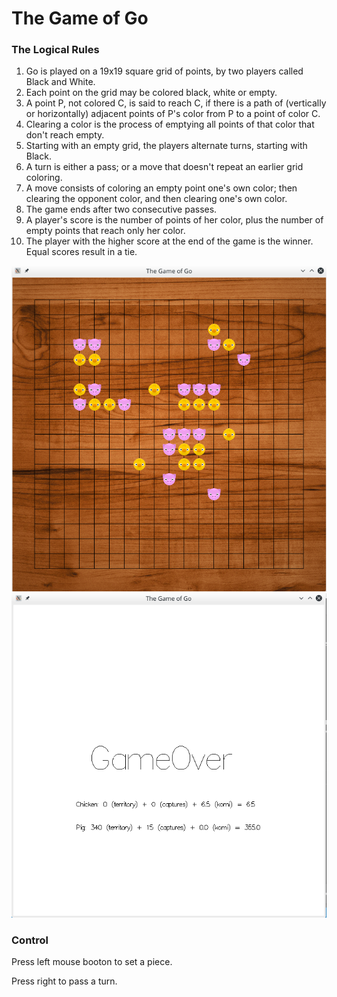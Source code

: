 # The Game of Go
### The Logical Rules
1. Go is played on a 19x19 square grid of points, by two players called Black and White.
2. Each point on the grid may be colored black, white or empty.
3. A point P, not colored C, is said to reach C, if there is a path of (vertically or horizontally) adjacent points of P's color from P to a point of color C.
4. Clearing a color is the process of emptying all points of that color that don't reach empty.
5. Starting with an empty grid, the players alternate turns, starting with Black.
6. A turn is either a pass; or a move that doesn't repeat an earlier grid coloring.
7. A move consists of coloring an empty point one's own color; then clearing the opponent color, and then clearing one's own color.
8. The game ends after two consecutive passes.
9. A player's score is the number of points of her color, plus the number of empty points that reach only her color.
10. The player with the higher score at the end of the game is the winner. Equal scores result in a tie. 

![Image](./screenshots/1.png)
![Image](./screenshots/2.png)

### Control

Press left mouse booton to set a piece.

Press right to pass a turn.